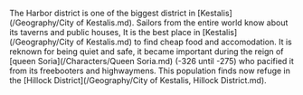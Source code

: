 The Harbor district is one of the biggest district in [Kestalis](/Geography/City of Kestalis.md).
Sailors from the entire world know about its taverns and public houses, 
It is the best place in [Kestalis](/Geography/City of Kestalis.md) to find cheap food and accomodation.
It is reknown for being quiet and safe, it became important during the reign of [queen Soria](/Characters/Queen Soria.md) (-326 until -275) who pacified it from its freebooters and highwaymens. 
This population finds now refuge in the [Hillock District](/Geography/City of Kestalis, Hillock District.md).
